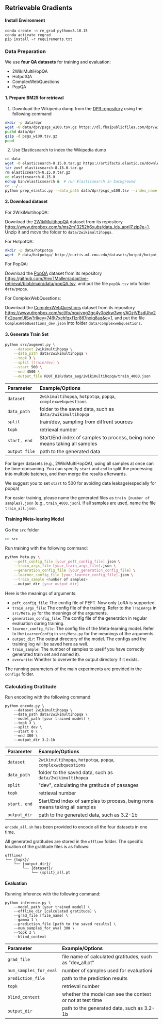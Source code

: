 ## Retrievable Gradients

#### Install Environment

```
conda create -n re_grad python=3.10.15
conda activate regrad 
pip install -r requirements.txt
```

### Data Preparation

We use **four QA datasets** for training and evaluation:

- 2WikiMultiHopQA
- HotpotQA
- ComplexWebQuestions
- PopQA

#### 1. Prepare BM25 for retrieval

1. Download the Wikipedia dump from the [DPR repository](https://github.com/facebookresearch/DPR/blob/main/dpr/data/download_data.py#L32) using the following command

```bash
mkdir -p data/dpr
wget -O data/dpr/psgs_w100.tsv.gz https://dl.fbaipublicfiles.com/dpr/wikipedia_split/psgs_w100.tsv.gz
pushd data/dpr
gzip -d psgs_w100.tsv.gz
popd
```

2. Use Elasticsearch to index the Wikipedia dump

```bash
cd data
wget -O elasticsearch-8.15.0.tar.gz https://artifacts.elastic.co/downloads/elasticsearch/elasticsearch-8.15.0-linux-x86_64.tar.gz  # download Elasticsearch
tar zxvf elasticsearch-8.15.0.tar.gz
rm elasticsearch-8.15.0.tar.gz 
cd elasticsearch-8.15.0
nohup bin/elasticsearch &  # run Elasticsearch in background
cd ../..
python prep_elastic.py --data_path data/dpr/psgs_w100.tsv --index_name wiki  # build index
```

#### 2. Download dataset

For 2WikiMultihopQA:

Download the [2WikiMultihopQA](https://www.dropbox.com/s/ms2m13252h6xubs/data_ids_april7.zip?e=1) dataset from its repository https://www.dropbox.com/s/ms2m13252h6xubs/data_ids_april7.zip?e=1. Unzip it and move the folder to `data/2wikimultihopqa`.

For HotpotQA:

```bash
mkdir -p data/hotpotqa
wget -P data/hotpotqa/ http://curtis.ml.cmu.edu/datasets/hotpot/hotpot_dev_distractor_v1.json
```

For PopQA:

Download the [PopQA](https://github.com/AlexTMallen/adaptive-retrieval?tab=readme-ov-file#popqa) dataset from its repository https://github.com/AlexTMallen/adaptive-retrieval/blob/main/data/popQA.tsv, and put the file `popQA.tsv` into folder `data/popqa`.

For ComplexWebQuestions:

Download the [ComplexWebQuestions](https://www.tau-nlp.sites.tau.ac.il/compwebq) dataset from its repository https://www.dropbox.com/scl/fo/nqujvpg2gc4y0ozkw3wgr/AOzjVEsdUhv2Fx2pamfJlSw?rlkey=746t7xehfqxf1zr867nxiq8aq&e=1, and put the file `ComplexWebQuestions_dev.json` into folder `data/complexwebquestions`.

#### 3. Generate Train Set

```bash
python src/augment.py \
    --dataset 2wikimultihopqa \
    --data_path data/2wikimultihopqa \
    --topk 3 \
    --split [train/dev] \
    --start 500 \
    --end 4500 \
    --output_file ROOT_DIR/data_aug/2wikimultihopqa/train_4000.json

```

| **Parameter** | **Example/Options**                                          |
| :------------ | :----------------------------------------------------------- |
| `dataset`     | `2wikimultihopqa`, `hotpotqa`, `popqa`, `complexwebquestions` |
| `data_path`   | folder to the saved data, such as `data/2wikimultihopqa`     |
| `split`       | train/dev, sampling from diffrent sources                    |
| `topk`        | retrieval number                                             |
| `start, end ` | Start/End index of samples to process, being none means taking all samples |
| `output_file` | path to the generated data                                   |

For larger datasets (e.g., 2WikiMultiHopQA), using all samples at once can be time-consuming. You can specify `start` and `end` to split the processing into multiple batches, and then merge the results afterwards.

We suggest you to set `start` to 500 for avoiding data leakage(especially for popqa)

For easier training, please name the generated files as `train_{number of samples}.json` (e.g., `train_4000.json`). If all samples are used, name the file `train_all.json`.

#### Training Meta-learing Model

Go the `src` folder

```bash
cd src
```

Run training with the following command:

```bash
python Meta.py \
	--peft_config_file [your_peft_config_file].json \
	--train_args_file [your_train_args_file].json \
	--generation_config_file [your_generation_config_file] \
	--learner_config_file [your_learner_config_file].json \
	--train_sample <number of samples>
	--output_dir [your_output_dir]
```

Here is the meanings of arguments:

- `peft_config_file`: The config file of PEFT. Now only LoRA is supported.
- `train_args_file`: The config file of the training. Refer to the `TrainArgs` in `src/Meta.py` for the meanings of the arguments.
- `generation_config_file`: The config file of the generation in regular evaluation during training.
- `learner_config_file`: The config file of the Meta-learning model. Refer to the `LearnerConfig` in `src/Meta.py` for the meanings of the arguments.
- `output_dir`: The output directory of the model. The configs and the training log will be saved here as well.
- `train_sample`: The number of samples to use(if you have correctly generated train set and named it). 
- `overwrite`: Whether to overwrite the output directory if it exists.

The running parameters of the main experiments are provided in the `configs` folder.

### Calculating Gratitude

Run encoding with the following command:

```
python encode.py \
	--dataset 2wikimultihopqa \
	--data_path data/2wikimultihopqa \
	--model_path [your trained model] \
	--topk 3 \
	--split dev \
	--start 0 \
	--end 300 \
	--output_dir 3.2-1b
```

| **Parameter** | **Example/Options**                                          |
| :------------ | :----------------------------------------------------------- |
| `dataset`     | `2wikimultihopqa`, `hotpotqa`, `popqa`, `complexwebquestions` |
| `data_path`   | folder to the saved data, such as `data/2wikimultihopqa`     |
| `split`       | "dev", calculating the gratitude of passages                 |
| `topk`        | retrieval number                                             |
| `start, end ` | Start/End index of samples to process, being none means taking all samples |
| `output_dir`  | path to the generated data, such as 3.2-1b                   |

`encode_all.sh` has been provided to encode all the four datasets in one time.

All generated gratitudes are stored in the `offline` folder. The specific location of the gratitude files is as follows:

```
offline/
└── {topk}/
    └── {output_dir}/
        └── {dataset}/
            └── {split}_all.pt
```

#### Evaluation

Running inference with the following command:

```
python inference.py \
    --model_path [your trained model] \
    --offline_dir [calculated gratitude] \
    --grad_file [file_name] \
    --gamma 1 \
    --prediction_file [path to the saved results] \
    --num_samples_for_eval 300 \
    --topk 3 \
    --blind_context
```

| **Parameter**          | **Example/Options**                                       |
| :--------------------- | :-------------------------------------------------------- |
| `grad_file`            | file name of calculated gratitudes, such as "dev_all.pt"  |
| `num_samples_for_eval` | number of samples used for evaluationi                    |
| `prediction_file`      | path to the prediction results                            |
| `topk`                 | retrieval number                                          |
| `blind_context `       | whether the model can see the context or not at test time |
| `output_dir`           | path to the generated data, such as 3.2-1b                |